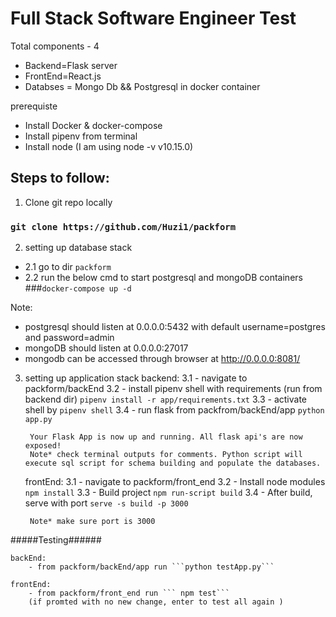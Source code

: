 # Full Stack Software Engineer Test

Total components - 4
 - Backend=Flask server
 - FrontEnd=React.js
 - Databses = Mongo Db && Postgresql in docker container

prerequiste 
 - Install Docker & docker-compose
 - Install pipenv from terminal
 - Install node (I am using node -v v10.15.0)




## Steps to follow:
1. Clone git repo locally 

### `git clone https://github.com/Huzi1/packform`

2. setting up database stack
- 2.1 go to dir `packform`
- 2.2 run the below cmd to start postgresql and mongoDB containers
    ###`docker-compose up -d `
    
Note:
- postgresql should listen at 0.0.0.0:5432 with default username=postgres and password=admin
- mongoDB should listen at 0.0.0.0:27017 
- mongodb can be accessed through browser at http://0.0.0.0:8081/ 


3. setting up application stack 
    backend: 
        3.1 - navigate to packform/backEnd 
        3.2 - install pipenv shell with requirements (run from backend dir)
            ```pipenv install -r app/requirements.txt```
        3.3 - activate shell by ``` pipenv shell ```
        3.4 - run flask from packfrom/backEnd/app ```python app.py```

        Your Flask App is now up and running. All flask api's are now exposed!
        Note* check terminal outputs for comments. Python script will execute sql script for schema building and populate the databases.
       
    frontEnd:
        3.1 - navigate to packform/front_end
        3.2 - Install node modules  ```npm install```
        3.3 - Build project ```npm run-script build```
        3.4 - After build, serve with port ```serve -s build -p 3000```

        Note* make sure port is 3000


#####Testing######

    backEnd: 
        - from packform/backEnd/app run ```python testApp.py```
        
    frontEnd:
        - from packform/front_end run ``` npm test```
        (if promted with no new change, enter to test all again )
        
